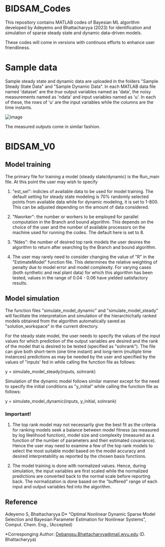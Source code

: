 # BIDSAM_Codes
This repository contains MATLAB codes of Bayesian ML algorithm developed by Adeyemo and Bhattacharyya (2023) for identification and simulation of sparse steady state and dynamic data-driven models. 

These codes will come in versions with continuos efforts to enhance user friendliness.

# Sample data
Sample steady state and dynamic data are uploaded in the folders "Sample Steady State Data" and "Sample Dynamic Data".
In each MATLAB data file named 'dataset' are the _true_ output variables named as 'data', the noisy measurements named as 'ndata' and input variables named as 'u'.
In each of these, the rows of 'u' are the input variables while the columns are the time instants. 


![image](https://github.com/adeyesam/BML_Codes/assets/148823677/6f86d9cf-3e36-49cb-b6c8-117d8b5d0f4b)




The measured outputs come in similar fashion.


# BIDSAM_V0
## Model training
The primary file for training a model (steady state/dynamic) is the Run_main file. At this point the user may wish to specify
1. "est_sel": indicies of available data to be used for model training. The default setting for steady state modeling is 70% randomly selected points from available data while for dynamic modeling, it is set to 1-800. This can be adjusted depending on the amount of data considered.

2. "Nworker": the number or workers to be employed for parallel computation in the Branch and bound algorithm. This depends on the choice of the user and the number of available processors on the machine used for running the codes. The default here is set to 8.

3. "Ndes": the number of desired top rank models the user desires the algorithm to return after searching by the Branch and bound algorithm.

4. The user may rarely need to consider changing the value of "R" in the "EstimateModel" function file. This determines the relative weighting of penalty due to model error and model complexity. For varying cases (both synthetic and real plant data) for which this algorithm has been tested, values in the range of 0.04 - 0.06 have yielded satisfactory results.

## Model simulation
The function files "simulate_model_dynamic" and "simulate_model_steady" will facilitate the interpretation and simulation of the hierarchichally ranked models obtained from the algorithm automatically saved as "solution_workspace" in the current directory.

For the steady state model, the user needs to specify the values of the input values for which prediction of the output variables are desired and the rank of the model that is desired to be tested (specified as "solnrank"). The file can give both short-term (one time instant) and long-term (multiple time instances) predictions as may be needed by the user and specified by the values of "inputs' fed in while calling the function file as follows:

y = simulate_model_steady(inputs, solnrank)

Simulation of the dynamic model follows similar manner except for the need to specify the initial conditions as "y_initial" while calling the function file as follows:

y = simulate_model_dynamic(inputs, y_initial, solnrank)

### Important!
1. The top rank model may not necessarily give the best fit as the criteria for ranking models seek a balance between model fitness (as measured by log likelihood function), model size and complexity (measured as a function of the number of parameters and their estimated covariance). Hence the user may need to examine a few of the top rank models to select the most suitable model based on the model accuracy and desired interpretability as reported by the chosen basis functions.

2. The model training is done with normalized values. Hence, during simulation, the input variables are first scaled while the normalized predictions are converted back to the normal scale before reporting back. The normalization is done based on the "buffered" range of each input and output variables fed into the algorithm.


## Reference
Adeyemo S, Bhattacharyya D* “Optimal Nonlinear Dynamic Sparse Model Selection and Bayesian Parameter Estimation for Nonlinear Systems”, Comput. Chem. Eng., (Accepted)


*Corresponging Author: Debangsu.Bhattacharyya@mail.wvu.edu (D. Bhattacharyya)

